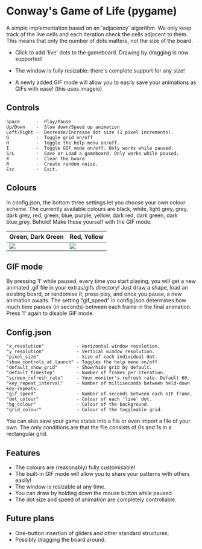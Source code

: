 # Conway's Game of Life (pygame)
A simple implementation based on an 'adjacency' algorithm. We only keep track of the live cells and each iteration check the cells adjacent to them. This means that only the number of dots matters, not the size of the board.

* Click to add 'live' dots to the gameboard. Drawing by dragging is now supported!

* The window is fully resizable: there's complete support for any size!

* A newly added GIF mode will allow you to easily save your animations as GIFs with ease! (this uses imageio)

## Controls
    Space      -  Play/Pause  
    Up/Down    -  Slow down/Speed up animation  
    Left/Right -  Decrease/Increase dot size (1 pixel increments).  
    G          -  Toggle grid on/off  
    H          -  Toggle the help menu on/off.  
    I          -  Toggle GIF mode on/off. Only works while paused.
    S/L        -  Save or Load a gameboard. Only works while paused.  
    X          -  Clear the board.  
    R          -  Create random noise.  
    Esc        -  Exit.

## Colours
In config.json, the bottom three settings let you choose your own colour scheme. The currently available colours are black, white, light grey, grey, dark grey, red, green, blue, purple, yellow, dark red, dark green, dark blue,grey. Behold! Make these yourself with the GIF mode.

| Green, Dark Green | Red, Yellow |
| --- | --- |
| ![](https://i.imgur.com/CY5lPSD.gif) | ![](https://i.imgur.com/MtR1k8K.gif) |

## GIF mode
By pressing 'I' while paused, every time you start playing, you will get a new animated .gif file in your extras/gifs directory! Just draw a shape, load an existing board, or randomise it, press play, and once you pause, a new animation awaits. The setting "gif_speed" in config.json determines how much time passes (in seconds) between each frame in the final animation. Press 'I' again to disable GIF mode.

## Config.json
    "x_resolution"            - Horizontal window resolution.  
    "y_resolution"            - Vertical window resolution.
    "pixel_size"              - Size of each individual dot.  
    "show_controls_at_launch" - Toggles the help menu on/off.  
    "default_show_grid"       - Show/hide grid by default.  
    "default_timestep"        - Number of frames per iteration.  
    "screen_refresh_rate"     - Your monitor's refresh rate. Default 60.  
    "key_repeat_interval"     - Number of milliseconds between held-down key-repeats.
    "gif_speed"               - Number of seconds between each GIF frame.
    "dot_colour"              - Colour of each 'live' dot.
    "bg_colour"               - Colour of the background.
    "grid_colour"             - Colour of the toggleable grid.

You can also save your game states into a file or even import a file of your own. The only conditions are that the file consists of 0s and 1s in a rectangular grid.

## Features
* The colours are (reasonably) fully customisable!
* The built-in GIF mode will allow you to share your patterns with others easily!
* The window is resizable at any time.
* You can draw by holding down the mouse button while paused.
* The dot size and speed of animation are completely controllable.

## Future plans
* One-button insertion of gliders and other standard structures.
* Possibly dragging the board around.